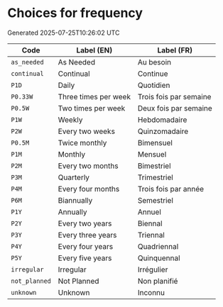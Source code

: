 # Choices for frequency

Generated 2025-07-25T10:26:02 UTC

| Code | Label (EN) | Label (FR) |
|------|------------|------------|
| `as_needed` | As Needed | Au besoin |
| `continual` | Continual | Continue |
| `P1D` | Daily | Quotidien |
| `P0.33W` | Three times per week | Trois fois par semaine |
| `P0.5W` | Two times per week | Deux fois par semaine |
| `P1W` | Weekly | Hebdomadaire |
| `P2W` | Every two weeks | Quinzomadaire |
| `P0.5M` | Twice monthly | Bimensuel |
| `P1M` | Monthly | Mensuel |
| `P2M` | Every two months | Bimestriel |
| `P3M` | Quarterly | Trimestriel |
| `P4M` | Every four months | Trois fois par année |
| `P6M` | Biannually | Semestriel |
| `P1Y` | Annually | Annuel |
| `P2Y` | Every two years | Biennal |
| `P3Y` | Every three years | Triennal |
| `P4Y` | Every four years | Quadriennal |
| `P5Y` | Every five years | Quinquennal |
| `irregular` | Irregular | Irrégulier |
| `not_planned` | Not Planned | Non planifié |
| `unknown` | Unknown | Inconnu |

